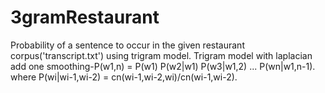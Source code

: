 # 3gramRestaurant

Probability of a sentence to occur in the given restaurant corpus('transcript.txt') using trigram model.
Trigram model with laplacian add one smoothing-P(w1,n) = P(w1) P(w2|w1) P(w3|w1,2) ... P(wn|w1,n-1). 
where P(wi|wi-1,wi-2) = cn(wi-1,wi-2,wi)/cn(wi-1,wi-2).
